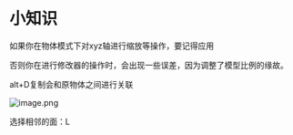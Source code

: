 # 小知识

如果你在物体模式下对xyz轴进行缩放等操作，要记得应用

否则你在进行修改器的操作时，会出现一些误差，因为调整了模型比例的缘故。

alt+D复制会和原物体之间进行关联

![image.png](https://cdn.jsdelivr.net/gh/ymingZ/note-gen-image-sync@main/2025-06/69080814-e8f8-44bb-93f6-a57ee7bbb268.png)

选择相邻的面：L
